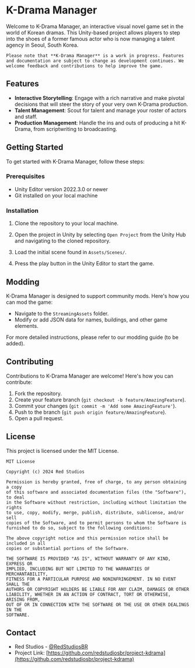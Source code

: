 # K-Drama Manager

Welcome to K-Drama Manager, an interactive visual novel game set in the world of Korean dramas. This Unity-based project allows players to step into the shoes of a former famous actor who is now managing a talent agency in Seoul, South Korea.

`Please note that **K-Drama Manager** is a work in progress. Features and documentation are subject to change as development continues. We welcome feedback and contributions to help improve the game.`

## Features

- **Interactive Storytelling**: Engage with a rich narrative and make pivotal decisions that will steer the story of your very own K-Drama production.
- **Talent Management**: Scout for talent and manage your roster of actors and staff.
- **Production Management**: Handle the ins and outs of producing a hit K-Drama, from scriptwriting to broadcasting.

## Getting Started

To get started with K-Drama Manager, follow these steps:

### Prerequisites

- Unity Editor version 2022.3.0 or newer
- Git installed on your local machine

### Installation

1. Clone the repository to your local machine.

2. Open the project in Unity by selecting `Open Project` from the Unity Hub and navigating to the cloned repository.

3. Load the initial scene found in `Assets/Scenes/`.

4. Press the play button in the Unity Editor to start the game.

## Modding

K-Drama Manager is designed to support community mods. Here's how you can mod the game:

- Navigate to the `StreamingAssets` folder.
- Modify or add JSON data for names, buildings, and other game elements.

For more detailed instructions, please refer to our modding guide (to be added).

## Contributing

Contributions to K-Drama Manager are welcome! Here's how you can contribute:

1. Fork the repository.
2. Create your feature branch (`git checkout -b feature/AmazingFeature`).
3. Commit your changes (`git commit -m 'Add some AmazingFeature'`).
4. Push to the branch (`git push origin feature/AmazingFeature`).
5. Open a pull request.

## License

This project is licensed under the MIT License.

```
MIT License

Copyright (c) 2024 Red Studios

Permission is hereby granted, free of charge, to any person obtaining a copy
of this software and associated documentation files (the "Software"), to deal
in the Software without restriction, including without limitation the rights
to use, copy, modify, merge, publish, distribute, sublicense, and/or sell
copies of the Software, and to permit persons to whom the Software is
furnished to do so, subject to the following conditions:

The above copyright notice and this permission notice shall be included in all
copies or substantial portions of the Software.

THE SOFTWARE IS PROVIDED "AS IS", WITHOUT WARRANTY OF ANY KIND, EXPRESS OR
IMPLIED, INCLUDING BUT NOT LIMITED TO THE WARRANTIES OF MERCHANTABILITY,
FITNESS FOR A PARTICULAR PURPOSE AND NONINFRINGEMENT. IN NO EVENT SHALL THE
AUTHORS OR COPYRIGHT HOLDERS BE LIABLE FOR ANY CLAIM, DAMAGES OR OTHER
LIABILITY, WHETHER IN AN ACTION OF CONTRACT, TORT OR OTHERWISE, ARISING FROM,
OUT OF OR IN CONNECTION WITH THE SOFTWARE OR THE USE OR OTHER DEALINGS IN THE
SOFTWARE.
```

## Contact

- Red Studios - [@RedStudiosBR](https://twitter.com/redstudiosbr)
- Project Link: [https://github.com/redstudiosbr/project-kdrama](https://github.com/redstudiosbr/project-kdrama)
